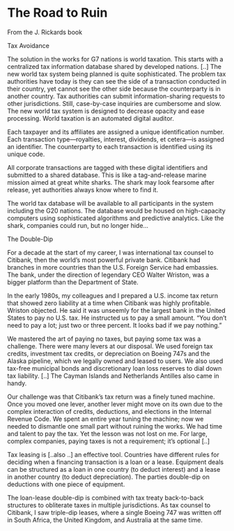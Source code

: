 # The Road to Ruin

From the J. Rickards book

Tax Avoidance

The solution in the works for G7 nations is world taxation. This
starts with a centralized tax information database shared by developed
nations. [..] The new world tax system being planned is quite
sophisticated. The problem tax authorities have today is they can see
the side of a transaction conducted in their country, yet cannot see
the other side because the counterparty is in another country. Tax
authorities can submit information-sharing requests to other
jurisdictions. Still, case-by-case inquiries are cumbersome and
slow. The new world tax system is designed to decrease opacity and
ease processing. World taxation is an automated digital auditor.

Each taxpayer and its affiliates are assigned a unique identification
number. Each transaction type—royalties, interest, dividends, et
cetera—is assigned an identifier. The counterparty to each transaction
is identified using its unique code.

All corporate transactions are tagged with these digital identifiers
and submitted to a shared database. This is like a tag-and-release
marine mission aimed at great white sharks. The shark may look
fearsome after release, yet authorities always know where to find it.

The world tax database will be available to all participants in the
system including the G20 nations. The database would be housed on
high-capacity computers using sophisticated algorithms and predictive
analytics. Like the shark, companies could run, but no longer hide...

<a name="doubleDip"/>

The Double-Dip

For a decade at the start of my career, I was international tax
counsel to Citibank, then the world’s most powerful private
bank. Citibank had branches in more countries than the U.S. Foreign
Service had embassies. The bank, under the direction of legendary CEO
Walter Wriston, was a bigger platform than the Department of State.

In the early 1980s, my colleagues and I prepared a U.S. income tax
return that showed zero liability at a time when Citibank was highly
profitable. Wriston objected. He said it was unseemly for the largest
bank in the United States to pay no U.S. tax. He instructed us to pay
a small amount. “You don’t need to pay a lot; just two or three
percent. It looks bad if we pay nothing.”

We mastered the art of paying no taxes, but paying some tax was a
challenge. There were many levers at our disposal. We used foreign tax
credits, investment tax credits, or depreciation on Boeing 747s and
the Alaska pipeline, which we legally owned and leased to users. We
also used tax-free municipal bonds and discretionary loan loss
reserves to dial down tax liability. [..] The Cayman Islands and
Netherlands Antilles also came in handy.

Our challenge was that Citibank’s tax return was a finely tuned
machine. Once you moved one lever, another lever might move on its own
due to the complex interaction of credits, deductions, and elections
in the Internal Revenue Code. We spent an entire year tuning the
machine; now we needed to dismantle one small part without ruining the
works. We had time and talent to pay the tax. Yet the lesson was not
lost on me. For large, complex companies, paying taxes is not a
requirement; it’s optional [..]

Tax leasing is [..also ..] an effective tool. Countries have different
rules for deciding when a financing transaction is a loan or a
lease. Equipment deals can be structured as a loan in one country (to
deduct interest) and a lease in another country (to deduct
depreciation). The parties double-dip on deductions with one piece of
equipment.

The loan-lease double-dip is combined with tax treaty back-to-back
structures to obliterate taxes in multiple jurisdictions. As tax
counsel to Citibank, I saw triple-dip leases, where a single Boeing
747 was written off in South Africa, the United Kingdom, and Australia
at the same time.
